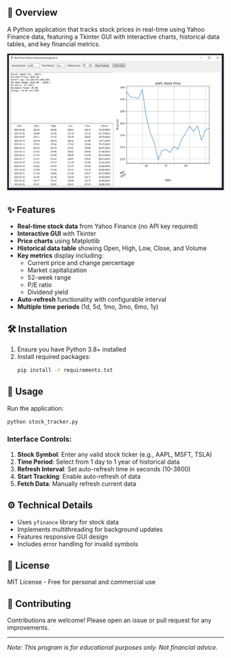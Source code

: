 ## 📌 Overview
A Python application that tracks stock prices in real-time using Yahoo Finance data, featuring a Tkinter GUI with interactive charts, historical data tables, and key financial metrics.

![Stock Tracker Screenshot](image.png)

## ✨ Features
- **Real-time stock data** from Yahoo Finance (no API key required)
- **Interactive GUI** with Tkinter
- **Price charts** using Matplotlib
- **Historical data table** showing Open, High, Low, Close, and Volume
- **Key metrics** display including:
  - Current price and change percentage
  - Market capitalization
  - 52-week range
  - P/E ratio
  - Dividend yield
- **Auto-refresh** functionality with configurable interval
- **Multiple time periods** (1d, 5d, 1mo, 3mo, 6mo, 1y)

## 🛠️ Installation
1. Ensure you have Python 3.8+ installed
2. Install required packages:
   ```bash
   pip install -r requirements.txt
   ```

## 🚀 Usage
Run the application:
```bash
python stock_tracker.py
```

### Interface Controls:
1. **Stock Symbol**: Enter any valid stock ticker (e.g., AAPL, MSFT, TSLA)
2. **Time Period**: Select from 1 day to 1 year of historical data
3. **Refresh Interval**: Set auto-refresh time in seconds (10-3600)
4. **Start Tracking**: Enable auto-refresh of data
5. **Fetch Data**: Manually refresh current data

## ⚙️ Technical Details
- Uses `yfinance` library for stock data
- Implements multithreading for background updates
- Features responsive GUI design
- Includes error handling for invalid symbols

## 📜 License
MIT License - Free for personal and commercial use

## 🤝 Contributing
Contributions are welcome! Please open an issue or pull request for any improvements.

---

*Note: This program is for educational purposes only. Not financial advice.*
